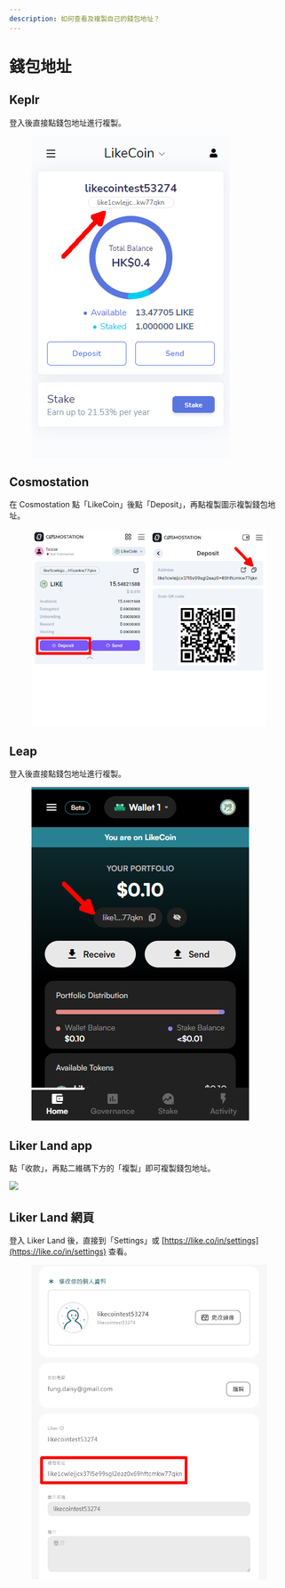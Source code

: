 ```yaml
---
description: 如何查看及複製自己的錢包地址？
---
```


# 錢包地址

## Keplr

登入後直接點錢包地址進行複製。

<figure><img src="../../.gitbook/assets/Keplr wallet address.png" alt=""><figcaption></figcaption></figure>

## Cosmostation

在 Cosmostation 點「LikeCoin」後點「Deposit」，再點複製圖示複製錢包地址。

<figure><img src="../../.gitbook/assets/Comostation wallet address.png" alt=""><figcaption></figcaption></figure>

## Leap

登入後直接點錢包地址進行複製。

<figure><img src="../../.gitbook/assets/Leap wallet address.png" alt=""><figcaption></figcaption></figure>

## Liker Land app

點「收款」，再點二維碼下方的「複製」即可複製錢包地址。

![](<../../.gitbook/assets/wallet address liker land app.png>)

## Liker Land 網頁

登入 Liker Land 後，直接到「Settings」或 [https://like.co/in/settings](https://like.co/in/settings) 查看。

<figure><img src="../../.gitbook/assets/Wallet Address Liker Land.png" alt=""><figcaption></figcaption></figure>

